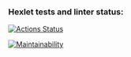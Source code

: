 ### Hexlet tests and linter status:
[![Actions Status](https://github.com/kreozik/frontend-project-44/actions/workflows/hexlet-check.yml/badge.svg)](https://github.com/kreozik/frontend-project-44/actions)

[![Maintainability](https://api.codeclimate.com/v1/badges/e770eee644826fc1a6ad/maintainability)](https://codeclimate.com/github/kreozik/frontend-project-44/maintainability)